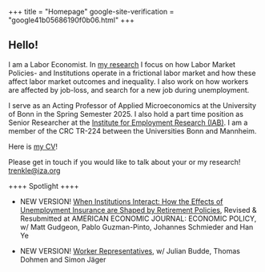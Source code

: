 +++
title = "Homepage"
google-site-verification = "google41b05686190f0b06.html"
+++

## Hello!


I am a Labor Economist. In [my research](https://trenkles.github.io/research/) I focus on how Labor Market Policies- and Institutions operate in a frictional labor market and how these affect labor market outcomes and inequality. I also work on how workers are affected by job-loss, and search for a new job during unemployment.

I serve as an Acting Professor of Applied Microeconomics at the University of Bonn in the Spring Semester 2025. I also hold a part time position as Senior Researcher at the [Institute for Employment Research (IAB)](https://iab.de/en/startseite-english/). I am a member of the CRC TR-224 between the Universities Bonn and Mannheim.


Here is [my CV](https://www.iza.org/wc/cvs/cv_Trenkle.pdf)! 

Please get in touch if you would like to talk about your or my research! [trenkle@iza.org](mailto:trenkle@iza.org)


++++ Spotlight ++++ 



-	NEW VERSION! [When Institutions Interact: How the Effects of Unemployment Insurance are Shaped by Retirement Policies](https://trenkles.github.io/research/GGSTY_2025.pdf), Revised & Resubmitted at AMERICAN ECONOMIC JOURNAL: ECONOMIC POLICY, w/ Matt Gudgeon, Pablo Guzman-Pinto, Johannes Schmieder and Han Ye

-	NEW VERSION! [Worker Representatives](https://trenkles.github.io/research/representation_bdjt.pdf), w/ Julian Budde, Thomas Dohmen and Simon Jäger




